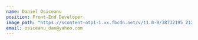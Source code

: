 ```yaml
---
name: Daniel Osiceanu
position: Front-End Developer
image_path: "https://scontent-otp1-1.xx.fbcdn.net/v/t1.0-9/38732195_2121353078080938_2707492794364067840_n.jpg?_nc_cat=104&oh=0346a12d96c200c39635164fd957ca42&oe=5C5EEAED"
email: osiceanu_dan@yahoo.com
---
```

